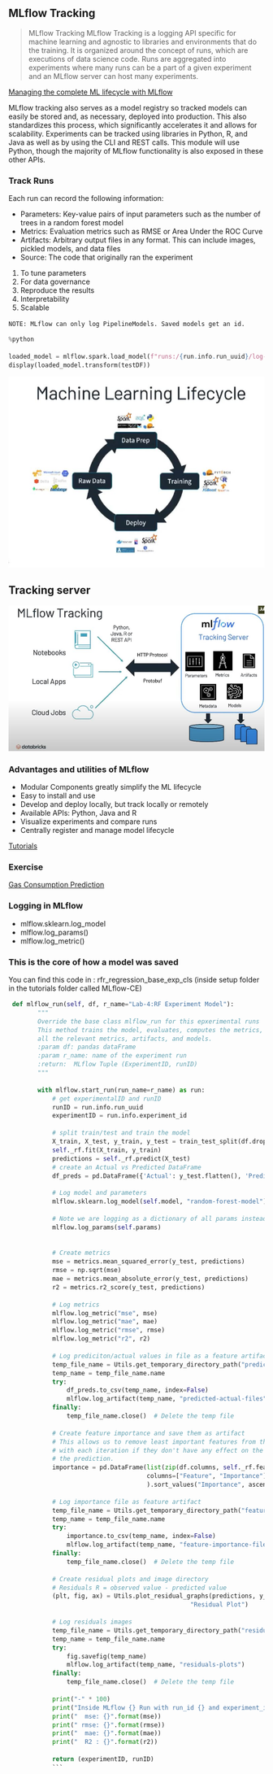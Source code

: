 ## MLflow Tracking

>MLflow Tracking
MLflow Tracking is a logging API specific for machine learning and agnostic to libraries and environments that do the training. It is organized around the concept of runs, which are executions of data science code. Runs are aggregated into experiments where many runs can be a part of a given experiment and an MLflow server can host many experiments.

[Managing the complete ML lifecycle with MLflow](https://www.youtube.com/watch?v=x3cxvsUFVZA)

MLflow tracking also serves as a model registry so tracked models can easily be stored and, as necessary, deployed into production. This also standardizes this process, which significantly accelerates it and allows for scalability. Experiments can be tracked using libraries in Python, R, and Java as well as by using the CLI and REST calls. This module will use Python, though the majority of MLflow functionality is also exposed in these other APIs.

### Track Runs
Each run can record the following information:

- Parameters: Key-value pairs of input parameters such as the number of trees in a random forest model
- Metrics: Evaluation metrics such as RMSE or Area Under the ROC Curve
- Artifacts: Arbitrary output files in any format. This can include images, pickled models, and data files
- Source: The code that originally ran the experiment

1. To tune parameters
2. For data governance
3. Reproduce the results
4. Interpretability
5. Scalable


`NOTE: MLflow can only log PipelineModels. Saved models get an id.`

```python
%python

loaded_model = mlflow.spark.load_model(f"runs:/{run.info.run_uuid}/log-model")
display(loaded_model.transform(testDF))
```
![ML Lifecycle and tools](https://github.com/sjtalkar/sjtalkar.github.io/blob/main/MLLearningLifecycle.JPG)


## Tracking server

![Protocol and Cloud Server](https://github.com/sjtalkar/sjtalkar.github.io/blob/main/TrackingServer.JPG)

### Advantages and utilities of MLflow
- Modular Components greatly simplify the ML lifecycle
- Easy to install and use 
- Develop and deploy locally, but track locally or remotely
- Available APIs: Python, Java and R 
- Visualize experiments and compare runs
- Centrally register and manage model lifecycle

[Tutorials](https://dbricks.co/mlflow-part-1)

### Exercise
[Gas Consumption Prediction](https://github.com/dmatrix/mlflow-workshop-part-1/blob/master/notebooks/MLflow-CE.dbc) 


### Logging in MLflow
- mlflow.sklearn.log_model
- mlflow.log_params()
- mlflow.log_metric()


### This is the core of how a model was saved 

You can find this code in : rfr_regression_base_exp_cls (inside setup folder in the tutorials folder called MLflow-CE)

```python
 def mlflow_run(self, df, r_name="Lab-4:RF Experiment Model"):
        """
        Override the base class mlflow_run for this epxerimental runs
        This method trains the model, evaluates, computes the metrics, logs
        all the relevant metrics, artifacts, and models.
        :param df: pandas dataFrame
        :param r_name: name of the experiment run
        :return:  MLflow Tuple (ExperimentID, runID)
        """

        with mlflow.start_run(run_name=r_name) as run:
            # get experimentalID and runID
            runID = run.info.run_uuid
            experimentID = run.info.experiment_id
            
            # split train/test and train the model
            X_train, X_test, y_train, y_test = train_test_split(df.drop(["price"], axis=1), df[["price"]].values.ravel(), random_state=42)
            self._rf.fit(X_train, y_train)
            predictions = self._rf.predict(X_test)
            # create an Actual vs Predicted DataFrame
            df_preds = pd.DataFrame({'Actual': y_test.flatten(), 'Predicted': predictions.flatten()})

            # Log model and parameters
            mlflow.sklearn.log_model(self.model, "random-forest-model")

            # Note we are logging as a dictionary of all params instead of logging each parameter
            mlflow.log_params(self.params)


            # Create metrics
            mse = metrics.mean_squared_error(y_test, predictions)
            rmse = np.sqrt(mse)
            mae = metrics.mean_absolute_error(y_test, predictions)
            r2 = metrics.r2_score(y_test, predictions)

            # Log metrics
            mlflow.log_metric("mse", mse)
            mlflow.log_metric("mae", mae)
            mlflow.log_metric("rmse", rmse)
            mlflow.log_metric("r2", r2)
            
            # Log prediciton/actual values in file as a feature artifact
            temp_file_name = Utils.get_temporary_directory_path("predicted-actual-", ".csv")
            temp_name = temp_file_name.name
            try:
                df_preds.to_csv(temp_name, index=False)
                mlflow.log_artifact(temp_name, "predicted-actual-files")
            finally:
                temp_file_name.close()  # Delete the temp file

            # Create feature importance and save them as artifact
            # This allows us to remove least important features from the dataset
            # with each iteration if they don't have any effect on the predictive power of
            # the prediction.
            importance = pd.DataFrame(list(zip(df.columns, self._rf.feature_importances_)),
                                      columns=["Feature", "Importance"]
                                      ).sort_values("Importance", ascending=False)

            # Log importance file as feature artifact
            temp_file_name = Utils.get_temporary_directory_path("feature-importance-", ".csv")
            temp_name = temp_file_name.name
            try:
                importance.to_csv(temp_name, index=False)
                mlflow.log_artifact(temp_name, "feature-importance-files")
            finally:
                temp_file_name.close()  # Delete the temp file

            # Create residual plots and image directory
            # Residuals R = observed value - predicted value
            (plt, fig, ax) = Utils.plot_residual_graphs(predictions, y_test, "Predicted values for Price ($)", "Residual",
                                                  "Residual Plot")

            # Log residuals images
            temp_file_name = Utils.get_temporary_directory_path("residuals-", ".png")
            temp_name = temp_file_name.name
            try:
                fig.savefig(temp_name)
                mlflow.log_artifact(temp_name, "residuals-plots")
            finally:
                temp_file_name.close()  # Delete the temp file

            print("-" * 100)
            print("Inside MLflow {} Run with run_id {} and experiment_id {}".format(r_name, runID, experimentID))
            print("  mse: {}".format(mse))
            print(" rmse: {}".format(rmse))
            print("  mae: {}".format(mae))
            print("  R2 : {}".format(r2))

            return (experimentID, runID)
            ```
